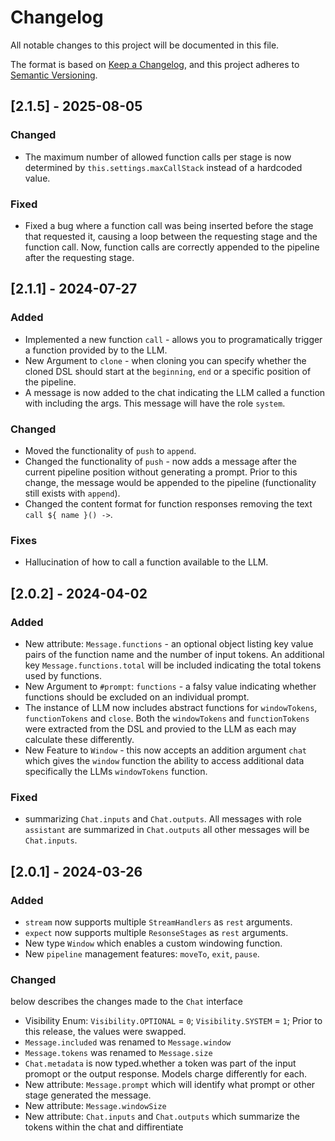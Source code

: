 # Changelog

All notable changes to this project will be documented in this file.

The format is based on [Keep a Changelog](https://keepachangelog.com/en/1.0.0/),
and this project adheres to [Semantic Versioning](https://semver.org/spec/v2.0.0.html).

## [2.1.5] - 2025-08-05
### Changed
- The maximum number of allowed function calls per stage is now determined by `this.settings.maxCallStack` instead of a hardcoded value.

### Fixed
- Fixed a bug where a function call was being inserted before the stage that requested it, causing a loop between the requesting stage and the function call. Now, function calls are correctly appended to the pipeline after the requesting stage.

## [2.1.1] - 2024-07-27
### Added
- Implemented a new function `call` - allows you to programatically trigger a function provided by to the LLM.
- New Argument to `clone` - when cloning you can specify whether the cloned DSL should start at the `beginning`, `end` or a specific position of the pipeline.
- A message is now added to the chat indicating the LLM called a function with including the args. This message will have the role `system`.

### Changed
- Moved the functionality of `push` to `append`.
- Changed the functionality of `push` - now adds a message after the current pipeline position without generating a prompt. Prior to this change, the message would be appended to the pipeline (functionality still exists with `append`).
- Changed the content format for function responses removing the text `call ${ name }() ->`.

### Fixes
- Hallucination of how to call a function available to the LLM.

##  [2.0.2] - 2024-04-02
### Added
- New attribute: `Message.functions` - an optional object listing key value pairs of the function name and the number of input tokens. An additional key `Message.functions.total` will be included indicating the total tokens used by functions.
- New Argument to `#prompt`: `functions` - a falsy value indicating whether functions should be excluded on an individual prompt.
- The instance of LLM now includes abstract functions for `windowTokens`, `functionTokens` and `close`. Both the `windowTokens` and `functionTokens` were extracted from the DSL and provied to the LLM as each may calculate these differently.
- New Feature to `Window` - this now accepts an addition argument `chat` which gives the `window` function the ability to access additional data specifically the LLMs `windowTokens` function. 

### Fixed
- summarizing `Chat.inputs` and `Chat.outputs`. All messages with role `assistant` are summarized in `Chat.outputs` all other messages will be `Chat.inputs`.


## [2.0.1] - 2024-03-26

### Added
- `stream` now supports multiple `StreamHandlers` as `rest` arguments.
- `expect` now supports multiple `ResonseStages` as `rest` arguments.
- New type `Window` which enables a custom windowing function.
- New `pipeline` management features: `moveTo`, `exit`, `pause`.

### Changed
below describes the changes made to the `Chat` interface
- Visibility Enum: `Visibility.OPTIONAL` = `0`; `Visibility.SYSTEM` = `1`; Prior to this release, the values were swapped.
- `Message.included` was renamed to `Message.window`
- `Message.tokens` was renamed to `Message.size`
- `Chat.metadata` is now typed.whether a token was part of the input promopt or the output response. Models charge differently for each.
- New attribute: `Message.prompt` which will identify what prompt or other stage generated the message.
- New attribute: `Message.windowSize`
- New attribute: `Chat.inputs` and `Chat.outputs` which summarize the tokens within the chat and diffirentiate 
